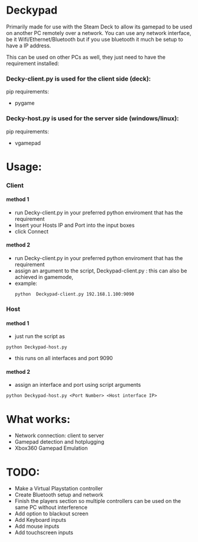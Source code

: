 # Deckypad
Primarily made for use with the Steam Deck to allow its gamepad to be used on another PC remotely over a network.
You can use any network interface, be it Wifi/Ethernet/Bluetooth  but if you use bluetooth it much be setup to have a IP address.

This can be used on other PCs as well, they just need to have the requirement installed:

### Decky-client.py is used for the client side (deck):
pip requirements:
- pygame

### Decky-host.py is used for the server side (windows/linux):
pip requirements:
-  vgamepad
  
# Usage:
### Client
#### method 1
- run Decky-client.py in your preferred python enviroment that has the requirement
- Insert your Hosts IP and Port into the input boxes
- click Connect
#### method 2
- run Decky-client.py in your preferred python enviroment that has the requirement
- assign an argument to the script,  Deckypad-client.py <Host IP>:<Port Number>
  this can also be achieved in gamemode,
- example:
  ```
  python  Deckypad-client.py 192.168.1.100:9090
  ```
### Host
#### method 1
- just run the script as
```
python Deckypad-host.py
```
- this runs on all interfaces and port 9090
#### method 2
- assign an interface and port using script arguments
```
python Deckypad-host.py <Port Number> <Host interface IP>
```


# What works:
- Network connection: client to server
- Gamepad detection and hotplugging
- Xbox360 Gamepad Emulation

# TODO:
- Make a Virtual Playstation controller
- Create Bluetooth setup and network
- Finish the players section so multiple controllers can be used on the same PC without interference
- Add option to blackout screen
- Add Keyboard inputs
- Add mouse inputs
- Add touchscreen inputs

